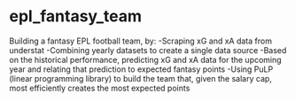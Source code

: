 # epl_fantasy_team

Building a fantasy EPL football team, by:
-Scraping xG and xA data from understat
-Combining yearly datasets to create a single data source
-Based on the historical performance, predicting xG and xA data for the upcoming year and relating that prediction to expected fantasy points
-Using PuLP (linear programming library) to build the team that, given the salary cap, most efficiently creates the most expected points
